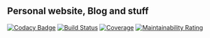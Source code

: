 ## Personal website, Blog and stuff

[![Codacy Badge](https://api.codacy.com/project/badge/Grade/6c108de66f0d4e878e773de8a45458e6)](https://app.codacy.com/app/MartinHeinz/go-vue-blog?utm_source=github.com&utm_medium=referral&utm_content=MartinHeinz/go-vue-blog&utm_campaign=Badge_Grade_Dashboard)
[![Build Status](https://travis-ci.com/MartinHeinz/go-vue-blog.svg?branch=master)](https://travis-ci.com/MartinHeinz/go-vue-blog)
[![Coverage](https://sonarcloud.io/api/project_badges/measure?project=MartinHeinz_go-vue-blog&metric=coverage)](https://sonarcloud.io/dashboard?id=MartinHeinz_go-vue-blog)
[![Maintainability Rating](https://sonarcloud.io/api/project_badges/measure?project=MartinHeinz_go-vue-blog&metric=sqale_rating)](https://sonarcloud.io/dashboard?id=MartinHeinz_go-vue-blog)
